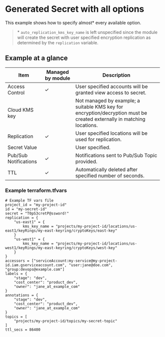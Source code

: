# Generated Secret with all options

This example shows how to specify almost* every available option.

> \* `auto_replication_kms_key_name` is left unspecified since the module will create the secret with user specified
> encryption replication as determined by the `replication` variable.

## Example at a glance

|Item|Managed by module|Description|
|----|-----------------|-----------|
|Access Control|&check;|User specified accounts will be granted view access to secret.|
|Cloud KMS key||Not managed by example; a suitable KMS key for encryption/decryption must be created externally in matching locations.|
|Replication|&check;|User specified locations will be  used for replication.|
|Secret Value||User specified.|
|Pub/Sub Notifications|&check;|Notifications sent to Pub/Sub Topic provided.|
|TTL|&check;|Automatically deleted after specified number of seconds.|

<!-- spell-checker: disable -->
### Example terraform.tfvars

```properties
# Example TF vars file
project_id = "my-project-id"
id = "my-secret-id"
secret = "T0pS3cretP@ssword!"
replication = {
    "us-east1" = {
        kms_key_name = "projects/my-project-id/locations/us-east1/keyRings/my-east-keyring/cryptoKeys/east-key"
    }
    "us-west1" = {
        kms_key_name = "projects/my-project-id/locations/us-west1/keyRings/my-east-keyring/cryptoKeys/west-key"
    }
}
accessors = ["serviceAccount:my-service@my-project-id.iam.gserviceaccount.com", "user:jane@doe.com", "group:devops@example.com"]
labels = {
    "stage": "dev",
    "cost_center": "product_dev",
    "owner": "jane_at_example_com"
}
annotations = {
    "stage": "dev",
    "cost_center": "product_dev",
    "owner": "jane_at_example_com"
}
topics = [
    "projects/my-project-id/topics/my-secret-topic"
]
ttl_secs = 86400
```
